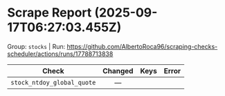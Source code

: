 # Scrape Report (2025-09-17T06:27:03.455Z)

Group: `stocks`  |  Run: https://github.com/AlbertoRoca96/scraping-checks-scheduler/actions/runs/17788713838

| Check | Changed | Keys | Error |
|---|:---:|:--|:--|
| `stock_ntdoy_global_quote` | — |  |  |

